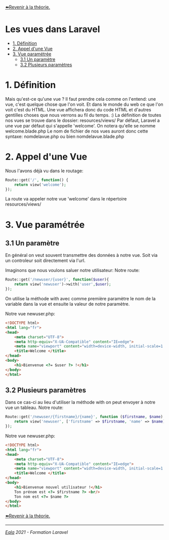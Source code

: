 [:arrow_left:Revenir à la théorie.](../Theo/README.md)
<h1>Les vues dans Laravel</h1>

- [1. Définition](#1-définition)
- [2. Appel d'une Vue](#2-appel-dune-vue)
- [3. Vue paramétrée](#3-vue-paramétrée)
  - [3.1 Un paramètre](#31-un-paramètre)
  - [3.2 Plusieurs paramètres](#32-plusieurs-paramètres)

# 1. Définition
Mais qu'est-ce qu'une vue ?
Il faut prendre cela comme on l'entend: une vue, c'est quelque chose que l'on voit. Et dans le monde du web ce que l'on voit c'est du HTML.
Une vue affichera donc du code HTML et d'autres gentilles choses que nous verrons au fil du temps. :) 
La définition de toutes nos vues se trouve dans le dossier: resources/views/
Par défaut, Laravel a une vue par défaut qui s'appelle 'welcome'.
On notera qu'elle se nomme welcome.blade.php
Le nom de fichier de nos vues auront donc cette syntaxe: nomdelavue.php ou bien nomdelavue.blade.php 

# 2. Appel d'une Vue
Nous l'avons déjà vu dans le routage:
```php
Route::get('/', function() {
    return view('welcome');
});
```
La route va appeler notre vue 'welcome' dans le répertoire resources/views/

# 3. Vue paramétrée
## 3.1 Un paramètre
En général on veut souvent transmettre des données à notre vue. Soit via un controleur soit directement via l'url.

Imaginons que nous voulons saluer notre utilisateur:
Notre route:
```php
Route::get('/newuser/{user}', function($user){
    return view('newuser')->with('user',$user);
});
```
On utilise la méthode with avec comme première paramètre le nom de la variable dans la vue et ensuite la valeur de notre paramètre.

Notre vue newuser.php:
```html
<!DOCTYPE html>
<html lang="fr">
<head>
    <meta charset="UTF-8">
    <meta http-equiv="X-UA-Compatible" content="IE=edge">
    <meta name="viewport" content="width=device-width, initial-scale=1.0">
    <title>Welcome </title>
</head>
<body>
    <h1>Bienvenue <?= $user ?> !</h1>
</body>
</html>
```

## 3.2 Plusieurs paramètres
Dans ce cas-ci au lieu d'utiliser la méthode with on peut envoyer à notre vue un tableau.
Notre route:
```php
Route::get('/newuser/{firstname}/{name}', function ($firstname, $name) {
    return view('newuser', ['firstname' => $firstname, 'name' => $name]);
});
```
Notre vue newuser.php:
```html
<!DOCTYPE html>
<html lang="fr">
<head>
    <meta charset="UTF-8">
    <meta http-equiv="X-UA-Compatible" content="IE=edge">
    <meta name="viewport" content="width=device-width, initial-scale=1.0">
    <title>Welcome </title>
</head>
<body>
    <h1>Bienvenue nouvel utilisateur !</h1>
    Ton prénom est <?= $firstname ?> <br/>
    Ton nom est <?= $name ?>
</body>
</html>
```

[:arrow_left:Revenir à la théorie.](../Theo/README.md)

---
_[Eqla](http://www.eqla.be) 2021 - Formation Laravel_
